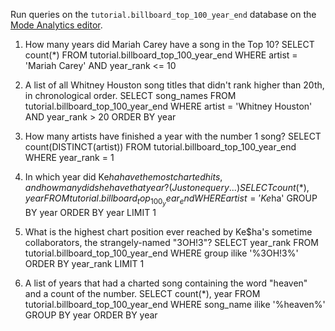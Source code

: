 Run queries on the `tutorial.billboard_top_100_year_end` database on the [Mode Analytics editor](https://modeanalytics.com/editor).

1. How many years did Mariah Carey have a song in the Top 10?
  SELECT count(*) FROM tutorial.billboard_top_100_year_end
  WHERE artist = 'Mariah Carey' AND year_rank <= 10

2. A list of all Whitney Houston song titles that didn't rank higher than 20th, in chronological order.
SELECT song_names FROM tutorial.billboard_top_100_year_end
WHERE artist = 'Whitney Houston' AND year_rank > 20
ORDER BY year 

3. How many artists have finished a year with the number 1 song?
  SELECT count(DISTINCT(artist)) FROM tutorial.billboard_top_100_year_end
  WHERE year_rank = 1

4. In which year did Ke$ha have the most charted hits, and how many did she have that year? (Just one query...)
SELECT count(*), year FROM tutorial.billboard_top_100_year_end
WHERE artist = 'Ke$ha'
GROUP BY year
ORDER BY year
LIMIT 1

5. What is the highest chart position ever reached by Ke$ha's sometime collaborators, the strangely-named "3OH!3"?
SELECT year_rank FROM tutorial.billboard_top_100_year_end
WHERE group ilike '%3OH!3%'
ORDER BY year_rank
LIMIT 1

6. A list of years that had a charted song containing the word "heaven" and a count of the number.
SELECT count(*), year FROM tutorial.billboard_top_100_year_end
WHERE song_name ilike '%heaven%'
GROUP BY year
ORDER BY year
